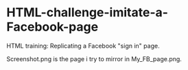 # HTML-challenge-imitate-a-Facebook-page

HTML training: Replicating a Facebook "sign in" page.

Screenshot.png is the page i try to mirror in My_FB_page.png.
